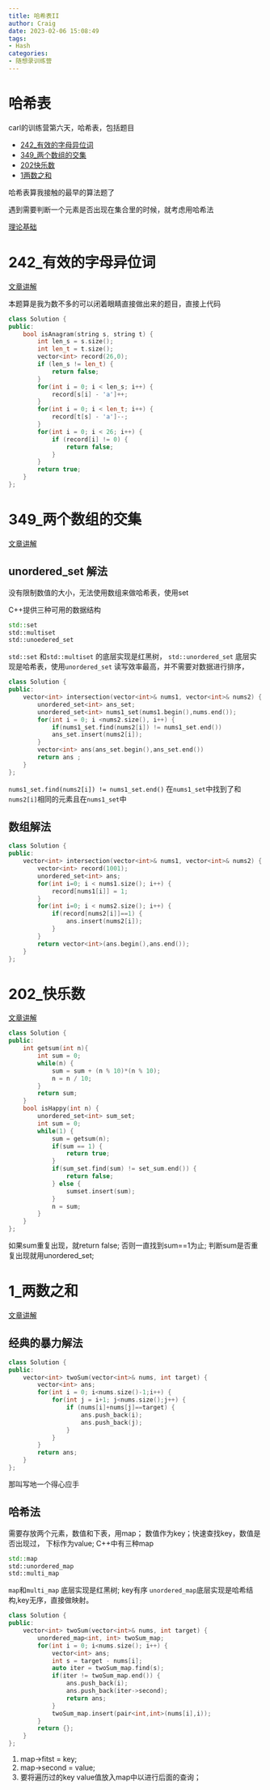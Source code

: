 ```yaml
---
title: 哈希表II
author: Craig
date: 2023-02-06 15:08:49
tags: 
- Hash
categories:
- 随想录训练营
---
```


# 哈希表
carl的训练营第六天，哈希表，包括题目
- [242_有效的字母异位词](https://leetcode.cn/problems/valid-anagram/submissions/)
- [349_两个数组的交集](https://leetcode.cn/problems/intersection-of-two-arrays/)
- [202快乐数](https://leetcode.cn/problems/happy-number/submissions/)
- [1两数之和](https://leetcode.cn/problems/two-sum/)

哈希表算我接触的最早的算法题了

遇到需要判断一个元素是否出现在集合里的时候，就考虑用哈希法

[理论基础](https://programmercarl.com/%E5%93%88%E5%B8%8C%E8%A1%A8%E7%90%86%E8%AE%BA%E5%9F%BA%E7%A1%80.html)

# 242_有效的字母异位词
[文章讲解](https://programmercarl.com/0242.%E6%9C%89%E6%95%88%E7%9A%84%E5%AD%97%E6%AF%8D%E5%BC%82%E4%BD%8D%E8%AF%8D.html)

本题算是我为数不多的可以闭着眼睛直接做出来的题目，直接上代码

```cpp
class Solution {
public:
    bool isAnagram(string s, string t) {
        int len_s = s.size();
        int len_t = t.size();
        vector<int> record(26,0);
        if (len_s != len_t) {
            return false;
        }
        for(int i = 0; i < len_s; i++) {
            record[s[i] - 'a']++;
        }
        for(int i = 0; i < len_t; i++) {
            record[t[s] - 'a']--;
        }
        for(int i = 0; i < 26; i++) {
            if (record[i] != 0) {
                return false;
            }
        }
        return true;
    }
};
```
# 349_两个数组的交集
[文章讲解](https://programmercarl.com/0349.%E4%B8%A4%E4%B8%AA%E6%95%B0%E7%BB%84%E7%9A%84%E4%BA%A4%E9%9B%86.html#_349-%E4%B8%A4%E4%B8%AA%E6%95%B0%E7%BB%84%E7%9A%84%E4%BA%A4%E9%9B%86)

## unordered_set 解法
没有限制数值的大小，无法使用数组来做哈希表，使用set

C++提供三种可用的数据结构
```cpp
std::set
std::multiset
std::unoedered_set
```
`std::set` 和`std::multiset` 的底层实现是红黑树，
`std::unordered_set` 底层实现是哈希表，使用`unordered_set` 读写效率最高，并不需要对数据进行排序，
```cpp
class Solution {
public:
    vector<int> intersection(vector<int>& nums1, vector<int>& nums2) {
        unordered_set<int> ans_set;
        unordered_set<int> nums1_set(nums1.begin(),nums.end());
        for(int i = 0; i <nums2.size(), i++) {
            if(nums1_set.find(nums2[i]) != nums1_set.end())
            ans_set.insert(nums2[i]);
        }
        vector<int> ans(ans_set.begin(),ans_set.end())
        return ans ;
    }
};
```
`nums1_set.find(nums2[i]) != nums1_set.end()` 在`nums1_set`中找到了和`nums2[i]`相同的元素且在`nums1_set`中
## 数组解法
```cpp
class Solution {
public:
    vector<int> intersection(vector<int>& nums1, vector<int>& nums2) {
        vector<int> record(1001);
        unordered_set<int> ans;
        for(int i=0; i < nums1.size(); i++) {
            record[nums1[i]] = 1;
        }
        for(int i=0; i < nums2.size(); i++) {
            if(record[nums2[i]]==1) {
                ans.insert(nums2[i]);
            }
        }
        return vector<int>(ans.begin(),ans.end());
    }
};
```
# 202_快乐数
[文章讲解](https://programmercarl.com/0202.%E5%BF%AB%E4%B9%90%E6%95%B0.html)
```cpp
class Solution {
public:
    int getsum(int n){
        int sum = 0;
        while(n) {
            sum = sum + (n % 10)*(n % 10);
            n = n / 10;
        }
        return sum;
    }
    bool isHappy(int n) {
        unordered_set<int> sum_set;
        int sum = 0;
        while(1) {
            sum = getsum(n);
            if(sum == 1) {
                return true;
            } 
            if(sum_set.find(sum) != set_sum.end()) {
                return false;
            } else {
                sumset.insert(sum);
            }
            n = sum;
        }
    }
};
```
如果sum重复出现，就return false;
否则一直找到sum==1为止;
判断sum是否重复出现就用unordered_set;

# 1_两数之和
[文章讲解](https://programmercarl.com/0001.%E4%B8%A4%E6%95%B0%E4%B9%8B%E5%92%8C.html#_1-%E4%B8%A4%E6%95%B0%E4%B9%8B%E5%92%8C)

## 经典的暴力解法
```cpp
class Solution {
public:
    vector<int> twoSum(vector<int>& nums, int target) {
        vector<int> ans;
        for(int i = 0; i<nums.size()-1;i++) {
            for(int j = i+1; j<nums.size();j++) {
                if (nums[i]+nums[j]==target) {
                    ans.push_back(i);
                    ans.push_back(j);
                }
            }
        }
        return ans;
    }
};
```
那叫写地一个得心应手
## 哈希法
需要存放两个元素，数值和下表，用map；
数值作为key；快速查找key，数值是否出现过，
下标作为value;
C++中有三种map
```cpp
std::map
std::unordered_map
std::multi_map
```
`map`和`multi_map` 底层实现是红黑树; key有序
`unordered_map`底层实现是哈希结构,key无序，直接做映射。

```cpp
class Solution {
public:
    vector<int> twoSum(vector<int>& nums, int target) {
        unordered_map<int, int> twoSum_map;
        for(int i = 0; i<nums.size(); i++) {
            vector<int> ans;
            int s = target - nums[i];
            auto iter = twoSum_map.find(s);
            if(iter != twoSum_map.end()) {
                ans.push_back(i);
                ans.push_back(iter->second);
                return ans;
            }
            twoSum_map.insert(pair<int,int>(nums[i],i));
        }
        return {};
    }
};
```
1. map->fitst = key;
2. map->second = value;
3. 要将遍历过的key value值放入map中以进行后面的查询；







